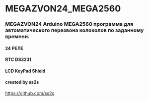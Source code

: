 # MEGAZVON24_MEGA2560

### MEGAZVON24  Arduino MEGA2560 программа для автоматического перезвона колоколов по заданному времени.

#### 24 РЕЛЕ
#### RTC DS3231
#### LCD KeyPad Shield

#### created by ss2s
<https://github.com/ss2s>
